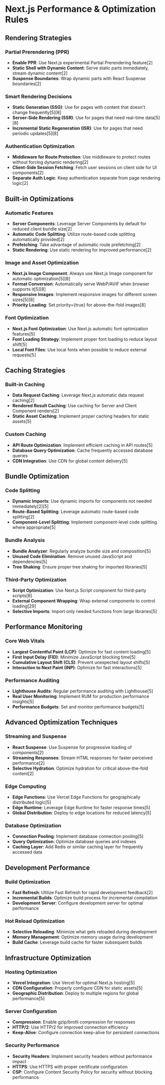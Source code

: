 # Next.js Performance & Optimization Rules

## Rendering Strategies

### Partial Prerendering (PPR)
- **Enable PPR**: Use Next.js experimental Partial Prerendering feature[2]
- **Static Shell with Dynamic Content**: Serve static parts immediately, stream dynamic content[2]
- **Suspense Boundaries**: Wrap dynamic parts with React Suspense boundaries[2]

### Smart Rendering Decisions
- **Static Generation (SSG)**: Use for pages with content that doesn't change frequently[5][8]
- **Server-Side Rendering (SSR)**: Use for pages that need real-time data[5][8]
- **Incremental Static Regeneration (ISR)**: Use for pages that need periodic updates[5][8]

### Authentication Optimization
- **Middleware for Route Protection**: Use middleware to protect routes without forcing dynamic rendering[2]
- **Client-Side Session Fetching**: Fetch user sessions on client side for UI components[2]
- **Separate Auth Logic**: Keep authentication separate from page rendering logic[2]

## Built-in Optimizations

### Automatic Features
- **Server Components**: Leverage Server Components by default for reduced client bundle size[2]
- **Automatic Code Splitting**: Utilize route-based code splitting automatically provided[2]
- **Prefetching**: Take advantage of automatic route prefetching[2]
- **Static Rendering**: Use static rendering for improved performance[2]

### Image and Asset Optimization
- **Next.js Image Component**: Always use Next.js Image component for automatic optimization[5][8]
- **Format Conversion**: Automatically serve WebP/AVIF when browser supports it[5][8]
- **Responsive Images**: Implement responsive images for different screen sizes[5][8]
- **Priority Loading**: Set priority={true} for above-the-fold images[8]

### Font Optimization
- **Next.js Font Optimization**: Use Next.js automatic font optimization features[5]
- **Font Loading Strategy**: Implement proper font loading to reduce layout shift[5]
- **Local Font Files**: Use local fonts when possible to reduce external requests[5]

## Caching Strategies

### Built-in Caching
- **Data Request Caching**: Leverage Next.js automatic data request caching[2]
- **Rendered Result Caching**: Use caching for Server and Client Component renders[2]
- **Static Asset Caching**: Implement proper caching headers for static assets[5]

### Custom Caching
- **API Route Optimization**: Implement efficient caching in API routes[5]
- **Database Query Optimization**: Cache frequently accessed database queries
- **CDN Integration**: Use CDN for global content delivery[5]

## Bundle Optimization

### Code Splitting
- **Dynamic Imports**: Use dynamic imports for components not needed immediately[2][5]
- **Route-Based Splitting**: Leverage automatic route-based code splitting[2]
- **Component-Level Splitting**: Implement component-level code splitting where appropriate[5]

### Bundle Analysis
- **Bundle Analyzer**: Regularly analyze bundle size and composition[5]
- **Unused Code Elimination**: Remove unused JavaScript and dependencies[5]
- **Tree Shaking**: Ensure proper tree shaking for imported libraries[5]

### Third-Party Optimization
- **Script Optimization**: Use Next.js Script component for third-party scripts[8]
- **External Component Wrapping**: Wrap external components to control loading[29]
- **Selective Imports**: Import only needed functions from large libraries[5]

## Performance Monitoring

### Core Web Vitals
- **Largest Contentful Paint (LCP)**: Optimize for fast content loading[5]
- **First Input Delay (FID)**: Minimize JavaScript blocking time[5]
- **Cumulative Layout Shift (CLS)**: Prevent unexpected layout shifts[5]
- **Interaction to Next Paint (INP)**: Optimize for fast interactions[5]

### Performance Auditing
- **Lighthouse Audits**: Regular performance auditing with Lighthouse[5]
- **Real User Monitoring**: Implement RUM for production performance insights[5]
- **Performance Budgets**: Set and monitor performance budgets[5]

## Advanced Optimization Techniques

### Streaming and Suspense
- **React Suspense**: Use Suspense for progressive loading of components[2]
- **Streaming Responses**: Stream HTML responses for faster perceived performance[2]
- **Selective Hydration**: Optimize hydration for critical above-the-fold content[2]

### Edge Computing
- **Edge Functions**: Use Vercel Edge Functions for geographically distributed logic[5]
- **Edge Runtime**: Leverage Edge Runtime for faster response times[5]
- **Global Distribution**: Deploy to edge locations for reduced latency[5]

### Database Optimization
- **Connection Pooling**: Implement database connection pooling[5]
- **Query Optimization**: Optimize database queries and indexes
- **Caching Layer**: Add Redis or similar caching layer for frequently accessed data

## Development Performance

### Build Optimization
- **Fast Refresh**: Utilize Fast Refresh for rapid development feedback[2]
- **Incremental Builds**: Optimize build process for incremental compilation
- **Development Server**: Configure development server for optimal performance

### Hot Reload Optimization
- **Selective Reloading**: Minimize what gets reloaded during development
- **Memory Management**: Optimize memory usage during development
- **Build Cache**: Leverage build cache for faster subsequent builds

## Infrastructure Optimization

### Hosting Optimization
- **Vercel Integration**: Use Vercel for optimal Next.js hosting[5]
- **CDN Configuration**: Properly configure CDN for static assets[5]
- **Geographic Distribution**: Deploy to multiple regions for global performance[5]

### Server Configuration
- **Compression**: Enable gzip/brotli compression for responses
- **HTTP/2**: Use HTTP/2 for improved connection efficiency
- **Keep-Alive**: Configure connection keep-alive for persistent connections

### Security Performance
- **Security Headers**: Implement security headers without performance impact
- **HTTPS**: Use HTTPS with proper certificate configuration
- **CSP**: Configure Content Security Policy for security without blocking performance